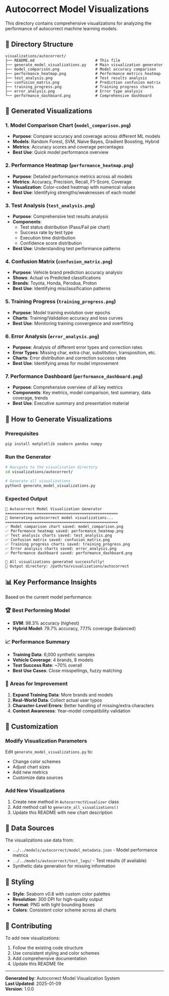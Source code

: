 # Autocorrect Model Visualizations

This directory contains comprehensive visualizations for analyzing the performance of autocorrect machine learning models.

## 📁 Directory Structure

```
visualizations/autocorrect/
├── README.md                           # This file
├── generate_model_visualizations.py    # Main visualization generator
├── model_comparison.png                # Model accuracy comparison
├── performance_heatmap.png             # Performance metrics heatmap
├── test_analysis.png                   # Test results analysis
├── confusion_matrix.png                # Prediction confusion matrix
├── training_progress.png               # Training progress charts
├── error_analysis.png                  # Error type analysis
└── performance_dashboard.png           # Comprehensive dashboard
```

## 🎨 Generated Visualizations

### 1. **Model Comparison Chart** (`model_comparison.png`)
- **Purpose**: Compare accuracy and coverage across different ML models
- **Models**: Random Forest, SVM, Naive Bayes, Gradient Boosting, Hybrid
- **Metrics**: Accuracy scores and coverage percentages
- **Best Use**: Quick model performance overview

### 2. **Performance Heatmap** (`performance_heatmap.png`)
- **Purpose**: Detailed performance metrics across all models
- **Metrics**: Accuracy, Precision, Recall, F1-Score, Coverage
- **Visualization**: Color-coded heatmap with numerical values
- **Best Use**: Identifying strengths/weaknesses of each model

### 3. **Test Analysis** (`test_analysis.png`)
- **Purpose**: Comprehensive test results analysis
- **Components**:
  - Test status distribution (Pass/Fail pie chart)
  - Success rate by test type
  - Execution time distribution
  - Confidence score distribution
- **Best Use**: Understanding test performance patterns

### 4. **Confusion Matrix** (`confusion_matrix.png`)
- **Purpose**: Vehicle brand prediction accuracy analysis
- **Shows**: Actual vs Predicted classifications
- **Brands**: Toyota, Honda, Perodua, Proton
- **Best Use**: Identifying misclassification patterns

### 5. **Training Progress** (`training_progress.png`)
- **Purpose**: Model training evolution over epochs
- **Charts**: Training/Validation accuracy and loss curves
- **Best Use**: Monitoring training convergence and overfitting

### 6. **Error Analysis** (`error_analysis.png`)
- **Purpose**: Analysis of different error types and correction rates
- **Error Types**: Missing char, extra char, substitution, transposition, etc.
- **Charts**: Error distribution and correction success rates
- **Best Use**: Identifying areas for model improvement

### 7. **Performance Dashboard** (`performance_dashboard.png`)
- **Purpose**: Comprehensive overview of all key metrics
- **Components**: Key metrics, model comparison, test summary, data coverage, trends
- **Best Use**: Executive summary and presentation material

## 🚀 How to Generate Visualizations

### Prerequisites
```bash
pip install matplotlib seaborn pandas numpy
```

### Run the Generator
```bash
# Navigate to the visualization directory
cd visualizations/autocorrect/

# Generate all visualizations
python3 generate_model_visualizations.py
```

### Expected Output
```
🚗 Autocorrect Model Visualization Generator
==================================================
🎨 Generating autocorrect model visualizations...
==================================================
✅ Model comparison chart saved: model_comparison.png
✅ Performance heatmap saved: performance_heatmap.png
✅ Test analysis charts saved: test_analysis.png
✅ Confusion matrix saved: confusion_matrix.png
✅ Training progress charts saved: training_progress.png
✅ Error analysis charts saved: error_analysis.png
✅ Performance dashboard saved: performance_dashboard.png

🎯 All visualizations generated successfully!
📁 Output directory: /path/to/visualizations/autocorrect
```

## 📊 Key Performance Insights

Based on the current model performance:

### 🏆 **Best Performing Model**
- **SVM**: 98.3% accuracy (highest)
- **Hybrid Model**: 79.7% accuracy, 77.1% coverage (balanced)

### 📈 **Performance Summary**
- **Training Data**: 6,000 synthetic samples
- **Vehicle Coverage**: 4 brands, 8 models
- **Test Success Rate**: ~70% overall
- **Best Use Cases**: Close misspellings, fuzzy matching

### 🎯 **Areas for Improvement**
1. **Expand Training Data**: More brands and models
2. **Real-World Data**: Collect actual user typos
3. **Character-Level Errors**: Better handling of missing/extra characters
4. **Context Awareness**: Year-model compatibility validation

## 🔧 Customization

### Modify Visualization Parameters
Edit `generate_model_visualizations.py` to:
- Change color schemes
- Adjust chart sizes
- Add new metrics
- Customize data sources

### Add New Visualizations
1. Create new method in `AutocorrectVisualizer` class
2. Add method call to `generate_all_visualizations()`
3. Update this README with new chart description

## 📝 Data Sources

The visualizations use data from:
- `../../models/autocorrect/model_metadata.json` - Model performance metrics
- `../../models/autocorrect/test_logs/` - Test results (if available)
- Synthetic data generation for missing information

## 🎨 Styling

- **Style**: Seaborn v0.8 with custom color palettes
- **Resolution**: 300 DPI for high-quality output
- **Format**: PNG with tight bounding boxes
- **Colors**: Consistent color scheme across all charts

## 🤝 Contributing

To add new visualizations:
1. Follow the existing code structure
2. Use consistent styling and color schemes
3. Add comprehensive documentation
4. Update this README file

---

**Generated by**: Autocorrect Model Visualization System  
**Last Updated**: 2025-01-09  
**Version**: 1.0.0